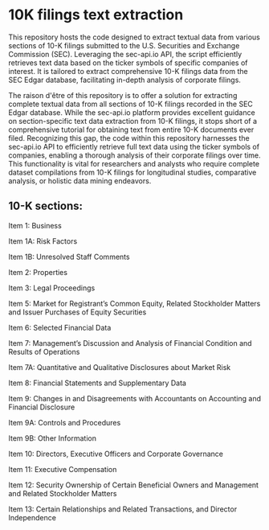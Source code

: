 # 10K filings text extraction


This repository hosts the code designed to extract textual data from various sections of 10-K filings submitted to the U.S. Securities and Exchange Commission (SEC). Leveraging the sec-api.io API, the script efficiently retrieves text data based on the ticker symbols of specific companies of interest. It is tailored to extract comprehensive 10-K filings data from the SEC Edgar database, facilitating in-depth analysis of corporate filings. 

The raison d'être of this repository is to offer a solution for extracting complete textual data from all sections of 10-K filings recorded in the SEC Edgar database. While the sec-api.io platform provides excellent guidance on section-specific text data extraction from 10-K filings, it stops short of a comprehensive tutorial for obtaining text from entire 10-K documents ever filed. Recognizing this gap, the code within this repository harnesses the sec-api.io API to efficiently retrieve full text data using the ticker symbols of companies, enabling a thorough analysis of their corporate filings over time. This functionality is vital for researchers and analysts who require complete dataset compilations from 10-K filings for longitudinal studies, comparative analysis, or holistic data mining endeavors.



## 10-K sections:

Item 1: Business

Item 1A: Risk Factors

Item 1B: Unresolved Staff Comments

Item 2: Properties

Item 3: Legal Proceedings

Item 5: Market for Registrant’s Common Equity, Related Stockholder Matters and Issuer Purchases of Equity Securities

Item 6: Selected Financial Data

Item 7: Management’s Discussion and Analysis of Financial Condition and Results of Operations

Item 7A: Quantitative and Qualitative Disclosures about Market Risk

Item 8: Financial Statements and Supplementary Data

Item 9: Changes in and Disagreements with Accountants on Accounting and Financial Disclosure

Item 9A: Controls and Procedures

Item 9B: Other Information

Item 10: Directors, Executive Officers and Corporate Governance

Item 11: Executive Compensation

Item 12: Security Ownership of Certain Beneficial Owners and Management and Related Stockholder Matters

Item 13: Certain Relationships and Related Transactions, and Director Independence
